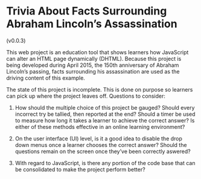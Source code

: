 # Trivia About Facts Surrounding Abraham Lincoln’s Assassination
(v0.0.3)

This web project is an education tool that shows learners how JavaScript can alter an HTML page dynamically (DHTML). Because this project is being developed during April 2015, the 150th anniversary of Abraham Lincoln’s passing, facts surrounding his assassination are used as the driving content of this example.

The state of this project is incomplete. This is done on purpose so learners can pick up where the project leaves off. Questions to consider:

1. How should the multiple choice of this project be gauged? Should every incorrect try be tallied, then reported at the end? Should a timer be used to measure how long it takes a learner to achieve the correct answer? Is either of these methods effective in an online learning environment?

2. On the user interface (UI) level, is it a good idea to disable the drop down menus once a learner chooses the correct answer? Should the questions remain on the screen once they’ve been correctly aswered?

3. With regard to JavaScript, is there any portion of the code base that can be consolidated to make the project perform better?
